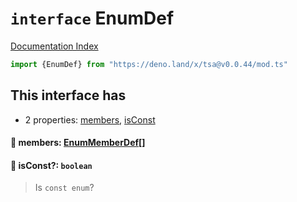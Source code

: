 # `interface` EnumDef

[Documentation Index](../README.md)

```ts
import {EnumDef} from "https://deno.land/x/tsa@v0.0.44/mod.ts"
```

## This interface has

- 2 properties:
[members](#-members-enummemberdef),
[isConst](#-isconst-boolean)


#### 📄 members: [EnumMemberDef](../interface.EnumMemberDef/README.md)\[]



#### 📄 isConst?: `boolean`

> Is `const enum`?



